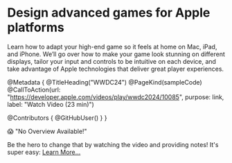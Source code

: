 # Design advanced games for Apple platforms

Learn how to adapt your high-end game so it feels at home on Mac, iPad, and iPhone. We’ll go over how to make your game look stunning on different displays, tailor your input and controls to be intuitive on each device, and take advantage of Apple technologies that deliver great player experiences.

@Metadata {
   @TitleHeading("WWDC24")
   @PageKind(sampleCode)
   @CallToAction(url: "https://developer.apple.com/videos/play/wwdc2024/10085", purpose: link, label: "Watch Video (23 min)")

   @Contributors {
      @GitHubUser(<replace this with your GitHub handle>)
   }
}

😱 "No Overview Available!"

Be the hero to change that by watching the video and providing notes! It's super easy:
 [Learn More…](https://wwdcnotes.com/documentation/wwdcnotes/contributing)

